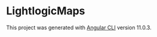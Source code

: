 # LightlogicMaps

This project was generated with [Angular CLI](https://github.com/angular/angular-cli) version 11.0.3.
